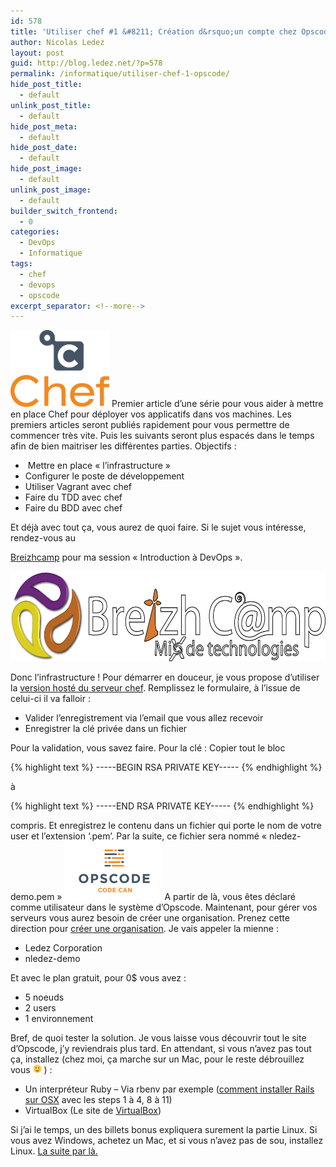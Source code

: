 ```yaml
---
id: 578
title: 'Utiliser chef #1 &#8211; Création d&rsquo;un compte chez Opscode'
author: Nicolas Ledez
layout: post
guid: http://blog.ledez.net/?p=578
permalink: /informatique/utiliser-chef-1-opscode/
hide_post_title:
  - default
unlink_post_title:
  - default
hide_post_meta:
  - default
hide_post_date:
  - default
hide_post_image:
  - default
unlink_post_image:
  - default
builder_switch_frontend:
  - 0
categories:
  - DevOps
  - Informatique
tags:
  - chef
  - devops
  - opscode
excerpt_separator: <!--more-->
---
```

<img class=" wp-image-587 alignleft" alt="Le logo Chef" src="/images/2013/04/logo-chef.png" width="158" height="123" /> Premier article d&rsquo;une série pour vous aider à mettre en place Chef pour déployer vos applicatifs dans vos machines. Les premiers articles seront publiés rapidement pour vous permettre de commencer très vite. Puis les suivants seront plus espacés dans le temps afin de bien maitriser les différentes parties. Objectifs :

  * <span style="line-height: 13px;"><span style="line-height: 13px;"> M</span></span>ettre en place &laquo;&nbsp;l&rsquo;infrastructure&nbsp;&raquo;
  * Configurer le poste de développement
  * Utiliser Vagrant avec chef
  * Faire du TDD avec chef
  * Faire du BDD avec chef

Et déjà avec tout ça, vous aurez de quoi faire. <!--more--> Si le sujet vous intéresse, rendez-vous au 

[Breizhcamp][1] pour ma session &laquo;&nbsp;Introduction à DevOps&nbsp;&raquo;.

<p style="text-align: center;">
  <a title="Direction le Breizhcamp" href="http://www.breizhcamp.org/"><img class="alignnone size-large wp-image-600" alt="BreizhCamp new logo - with text XXL" src="/images/2013/04/BreizhCamp-new-logo-with-text-XXL-1024x238.png" width="620" height="144" /></a>
</p>

Donc l&rsquo;infrastructure ! Pour démarrer en douceur, je vous propose d&rsquo;utiliser la [version hosté du serveur chef][2]. Remplissez le formulaire, à l&rsquo;issue de celui-ci il va falloir :

  * <span style="line-height: 13px;">Valider l&rsquo;enregistrement via l&#8217;email que vous allez recevoir</span>
  * Enregistrer la clé privée dans un fichier

Pour la validation, vous savez faire. Pour la clé : Copier tout le bloc

{% highlight text %}
-----BEGIN RSA PRIVATE KEY-----
{% endhighlight %}

à

{% highlight text %}
-----END RSA PRIVATE KEY-----
{% endhighlight %}

compris. Et enregistrez le contenu dans un fichier qui porte le nom de votre user et l&rsquo;extension &lsquo;.pem&rsquo;. Par la suite, ce fichier sera nommé &laquo;&nbsp;nledez-demo.pem&nbsp;&raquo; [<img class=" wp-image-609 alignleft" alt="Opscode" src="/images/2013/04/OpscodeLogo_Tag_FINAL-1024x614.png" width="156" height="94" />][3] A partir de là, vous êtes déclaré comme utilisateur dans le système d&rsquo;Opscode. Maintenant, pour gérer vos serveurs vous aurez besoin de créer une organisation. Prenez cette direction pour [créer une organisation][4]. Je vais appeler la mienne :

  * <span style="line-height: 13px;">Ledez Corporation</span>
  * nledez-demo

Et avec le plan gratuit, pour 0$ vous avez :

  * <span style="line-height: 13px;">5 noeuds</span>
  * 2 users
  * 1 environnement

Bref, de quoi tester la solution. Je vous laisse vous découvrir tout le site d&rsquo;Opscode, j&rsquo;y reviendrais plus tard. En attendant, si vous n&rsquo;avez pas tout ça, installez (chez moi, ça marche sur un Mac, pour le reste débrouillez vous <img src="/images/smilies/simple-smile.png" alt=":)" class="wp-smiley" style="height: 1em; max-height: 1em;" /> ) :

  * <span style="line-height: 13px;">Un interpréteur Ruby &#8211; Via rbenv par exemple (<a title="Tutorial anglais pour installer un environnement Rails" href="http://blog.wyeworks.com/2012/4/13/my-osx-rails-installation-using-homebrew-and-rbenv-step-by-step/">comment installer Rails sur OSX</a> avec les steps 1 à 4, 8 à 11)</span>
  * VirtualBox (Le site de [VirtualBox][5])

Si j&rsquo;ai le temps, un des billets bonus expliquera surement la partie Linux. Si vous avez Windows, achetez un Mac, et si vous n&rsquo;avez pas de sou, installez Linux. [La suite par là.][6]

 [1]: http://www.breizhcamp.org/ "Breizhcamp"
 [2]: https://community.opscode.com/users/new "Inscription sur community opscode"
 [3]: http://blog.ledez.net/wp-content/uploads/2013/04/OpscodeLogo_Tag_FINAL.png
 [4]: https://www.opscode.com/account/plan_subscribe "Déclaration d'une organisation chez Opscode"
 [5]: https://www.virtualbox.org/ "Le site de VirtualBox"
 [6]: http://blog.ledez.net/informatique/chef-2-poste-de-travail/ "Utiliser chef #2 – Installation du poste de travail"
